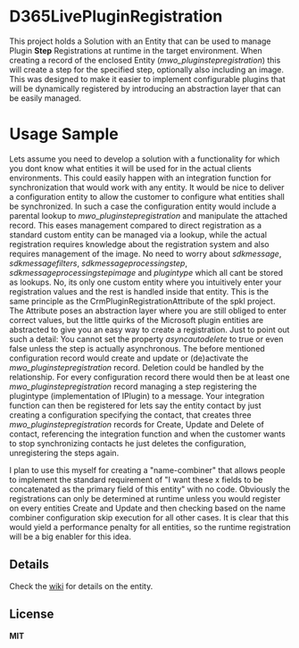 # D365LivePluginRegistration
This project holds a Solution with an Entity that can be used to manage Plugin **Step** Registrations at runtime in the target environment.
When creating a record of the enclosed Entity (_mwo_pluginstepregistration_) this will create a step for the specified step, optionally also including an image.
This was designed to make it easier to implement configurable plugins that will be dynamically registered by introducing an abstraction layer that can be easily managed. 

# Usage Sample
Lets assume you need to develop a solution with a functionality for which you dont know what entities it will be used for in the actual clients environments. This could easily happen with an integration function for synchronization that would work with any entity. It would be nice to deliver a configuration entity to allow the customer to configure what entities shall be synchronized.
In such a case the configuration entity would include a parental lookup to _mwo_pluginstepregistration_ and manipulate the attached record. This eases management compared to direct registration as a standard custom entity can be managed via a lookup, while the actual registration requires knowledge about the registration system and also requires management of the image. 
No need to worry about _sdkmessage_, _sdkmessagefilters_, _sdkmessageprocessingstep_, _sdkmessageprocessingstepimage_ and _plugintype_ which all cant be stored as lookups. No, its only one custom entity where you intuitively enter your registration values and the rest is handled inside that entity.
This is the same principle as the CrmPluginRegistrationAttribute of the spkl project. The Attribute poses an abstraction layer where you are still obliged to enter correct values, but the little quirks of the Microsoft plugin entities are abstracted to give you an easy way to create a registration.
Just to point out such a detail: You cannot set the property _asyncautodelete_ to true or even false unless the step is actually asynchronous.
The before mentioned configuration record would create and update or (de)activate the _mwo_pluginstepregistration_ record. Deletion could be handled by the relationship. For every configuration record there would then be at least one _mwo_pluginstepregistration_ record managing a step registering the plugintype (implementation of IPlugin) to a message. Your integration function can then be registered for lets say the entity contact by just creating a configuration specifying the contact, that creates three _mwo_pluginstepregistration_ records for Create, Update and Delete of contact, referencing the integration function and when the customer wants to stop synchronizing contacts he just deletes the configuration, unregistering the steps again.

I plan to use this myself for creating a "name-combiner" that allows people to implement the standard requirement of "I want these x fields to be concatenated as the primary field of this entity" with no code. Obviously the registrations can only be determined at runtime unless you would register on every entities Create and Update and then checking based on the name combiner configuration skip execution for all other cases. It is clear that this would yield a performance penalty for all entities, so the runtime registration will be a big enabler for this idea.

## Details
Check the [wiki](https://github.com/Kunter-Bunt/D365LivePluginRegistration/wiki) for details on the entity. 

## License
**MIT**  
